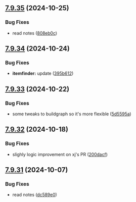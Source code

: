 ## [7.9.35](https://github.com/Torwent/SRL-T/compare/v7.9.34...v7.9.35) (2024-10-25)


### Bug Fixes

* read notes ([808eb0c](https://github.com/Torwent/SRL-T/commit/808eb0c0ca80f3090cbc2aaf7343ea6e25c92fa8))



## [7.9.34](https://github.com/Torwent/SRL-T/compare/v7.9.33...v7.9.34) (2024-10-24)


### Bug Fixes

* **itemfinder:** update ([395b612](https://github.com/Torwent/SRL-T/commit/395b612248eb470a7ac1c244e3137814c305d696))



## [7.9.33](https://github.com/Torwent/SRL-T/compare/v7.9.32...v7.9.33) (2024-10-22)


### Bug Fixes

* some tweaks to buildgraph so it's more flexible ([5d5595a](https://github.com/Torwent/SRL-T/commit/5d5595a7d1d5cb0f4825d4fc85f2984539c83cd9))



## [7.9.32](https://github.com/Torwent/SRL-T/compare/v7.9.31...v7.9.32) (2024-10-18)


### Bug Fixes

* slighly logic improvement on xj's PR ([200dacf](https://github.com/Torwent/SRL-T/commit/200dacff50efb4b13d95eaf9749beb5199d2a706))



## [7.9.31](https://github.com/Torwent/SRL-T/compare/v7.9.30...v7.9.31) (2024-10-07)


### Bug Fixes

* read notes ([dc589e0](https://github.com/Torwent/SRL-T/commit/dc589e027e5350b6e4f154a52ca7f6f73df80107))



